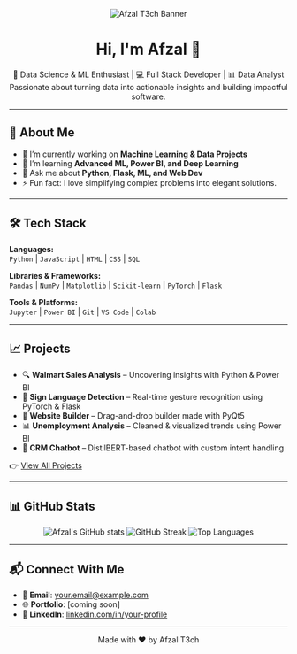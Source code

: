 <!-- GitHub Profile Banner -->
<p align="center">
  <img src="https://raw.githubusercontent.com/afzalt3ch/afzalt3ch/main/banner.png" alt="Afzal T3ch Banner"/>
</p>

<h1 align="center">Hi, I'm Afzal 👋</h1>

<p align="center">
  🚀 Data Science & ML Enthusiast | 💻 Full Stack Developer | 📊 Data Analyst  
  <br>
  Passionate about turning data into actionable insights and building impactful software.
</p>

---

## 💼 About Me

- 🔭 I’m currently working on **Machine Learning & Data Projects**
- 🌱 I’m learning **Advanced ML, Power BI, and Deep Learning**
- 💬 Ask me about **Python, Flask, ML, and Web Dev**
- ⚡ Fun fact: I love simplifying complex problems into elegant solutions.

---

## 🛠️ Tech Stack

**Languages:**  
`Python` | `JavaScript` | `HTML` | `CSS` | `SQL`

**Libraries & Frameworks:**  
`Pandas` | `NumPy` | `Matplotlib` | `Scikit-learn` | `PyTorch` | `Flask`

**Tools & Platforms:**  
`Jupyter` | `Power BI` | `Git` | `VS Code` | `Colab`

---

## 📈 Projects

- 🔍 **Walmart Sales Analysis** – Uncovering insights with Python & Power BI  
- 🤖 **Sign Language Detection** – Real-time gesture recognition using PyTorch & Flask  
- 🎨 **Website Builder** – Drag-and-drop builder made with PyQt5  
- 📊 **Unemployment Analysis** – Cleaned & visualized trends using Power BI  
- 🤝 **CRM Chatbot** – DistilBERT-based chatbot with custom intent handling

👉 [View All Projects](https://github.com/afzalt3ch?tab=repositories)

---

## 📊 GitHub Stats

<p align="center">
  <img src="https://github-readme-stats.vercel.app/api?username=afzalt3ch&show_icons=true&theme=radical&hide=issues" alt="Afzal's GitHub stats" />
  <img src="https://github-readme-streak-stats.herokuapp.com/?user=afzalt3ch&theme=radical" alt="GitHub Streak" />
  <img src="https://github-readme-stats.vercel.app/api/top-langs/?username=afzalt3ch&layout=compact&theme=radical" alt="Top Languages" />
</p>

---

## 📬 Connect With Me

- 📧 **Email**: your.email@example.com  
- 🌐 **Portfolio**: [coming soon]  
- 💼 **LinkedIn**: [linkedin.com/in/your-profile](https://linkedin.com/in/your-profile)

---

<p align="center">Made with ❤️ by Afzal T3ch</p>
